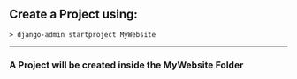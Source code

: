 ## Create a Project using:

    > django-admin startproject MyWebsite

---

### A Project will be created inside the MyWebsite Folder
